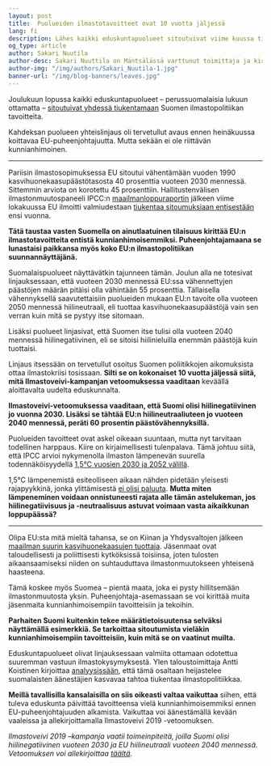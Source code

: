 ```yaml
---
layout: post
title:  Puolueiden ilmastotavoitteet ovat 10 vuotta jäljessä
lang: fi
description: Lähes kaikki eduskuntapuolueet sitoutuivat viime kuussa tiukentamaan Suomen ilmastopolitiikan tavoitteita. 
og_type: article
author: Sakari Nuutila
author-desc: Sakari Nuuttila on Mäntsälässä varttunut toimittaja ja kirjoittaja, jonka ilmastoahdistuksen laukaisi jo aikoinaan teini-iässä altistuminen epämiellyttävälle totuudelle.
author-img: "/img/authors/Sakari_Nuutila-1.jpg"
banner-url: "/img/blog-banners/leaves.jpg"
---
```


Joulukuun lopussa kaikki eduskuntapuolueet – perussuomalaisia lukuun ottamatta – [sitoutuivat yhdessä tiukentamaan](https://vnk.fi/artikkeli/-/asset_publisher/kahdeksan-eduskuntapuoluetta-paatti-yhteisista-ilmastopolitiikan-tavoitteista) Suomen ilmastopolitiikan tavoitteita.

Kahdeksan puolueen yhteislinjaus oli tervetullut avaus ennen heinäkuussa koittavaa EU-puheenjohtajuutta. Mutta sekään ei ole riittävän kunnianhimoinen.

---

Pariisin ilmastosopimuksessa EU sitoutui vähentämään vuoden 1990 kasvihuonekaasupäästötasosta 40 prosenttia vuoteen 2030 mennessä. Sittemmin arviota on korotettu 45 prosenttiin. Hallitustenvälisen ilmastonmuutospaneeli IPCC:n [maailmanloppuraportin](https://www.ipcc.ch/sr15/) jälkeen viime lokakuussa EU ilmoitti valmiudestaan [tiukentaa sitoumuksiaan entisestään](https://www.euractiv.com/section/climate-environment/news/eu-lawmakers-support-55-emission-cuts-as-ipcc-spectre-lurks/) ensi vuonna.

**Tätä taustaa vasten Suomella on ainutlaatuinen tilaisuus kirittää EU:n ilmastotavoitteita entistä kunnianhimoisemmiksi. Puheenjohtajamaana se lunastaisi paikkansa myös koko EU:n ilmastopolitiikan suunnannäyttäjänä.**

Suomalaispuolueet näyttävätkin tajunneen tämän. Joulun alla ne totesivat linjauksessaan, että vuoteen 2030 mennessä EU:ssa vähennettyjen päästöjen määrän pitäisi olla vähintään 55 prosenttia. Tällaisella vähennyksellä saavutettaisiin puolueiden mukaan EU:n tavoite olla vuoteen 2050 mennessä hiilineutraali, eli tuottaa kasvihuonekaasupäästöjä vain sen verran kuin mitä se pystyy itse sitomaan.

Lisäksi puolueet linjasivat, että Suomen itse tulisi olla vuoteen 2040 mennessä hiilinegatiivinen, eli se sitoisi hiilinieluilla enemmän päästöjä kuin tuottaisi.

Linjaus itsessään on tervetullut osoitus Suomen poliitikkojen aikomuksista ottaa ilmastokriisi tosissaan. **Silti se on kokonaiset 10 vuotta jäljessä siitä, mitä Ilmastoveivi-kampanjan vetoomuksessa vaaditaan** keväällä aloittavalta uudelta eduskunnalta.

**Ilmastoveivi-vetoomuksessa vaaditaan, että Suomi olisi hiilinegatiivinen jo vuonna 2030. Lisäksi se tähtää EU:n hiilineutraaliuteen jo vuoteen 2040 mennessä, peräti 60 prosentin päästövähennyksillä.**

Puolueiden tavoitteet ovat askel oikeaan suuntaan, mutta nyt tarvitaan todellinen harppaus. Kiire on kirjaimellisesti tulenpalava. Tämä johtuu siitä, että IPCC arvioi nykymenolla ilmaston lämpenevän suurella todennäköisyydellä [1,5°C vuosien 2030 ja 2052 välillä](https://www.ipcc.ch/sr15/chapter/summary-for-policy-makers/).

1,5°C lämpenemistä esiteolliseen aikaan nähden pidetään yleisesti rajapyykkinä, jonka ylittämisestä [ei olisi paluuta](https://www.ipcc.ch/sr15/chapter/chapter-3/). **Mutta miten lämpeneminen voidaan onnistuneesti rajata alle tämän astelukeman, jos hiilinegatiivisuus ja -neutraalisuus astuvat voimaan vasta aikaikkunan loppupäässä?**

---

Olipa EU:sta mitä mieltä tahansa, se on Kiinan ja Yhdysvaltojen jälkeen [maailman suurin kasvihuonekaasujen tuottaja](https://www.epa.gov/ghgemissions/global-greenhouse-gas-emissions-data). Jäsenmaat ovat taloudellisesti ja poliittisesti kytköksissä toisiinsa, joten tulosten aikaansaamiseksi niiden on suhtauduttava ilmastonmuutokseen yhteisenä haasteena.

Tämä koskee myös Suomea – pientä maata, joka ei pysty hillitsemään ilmastonmuutosta yksin. Puheenjohtaja-asemassaan se voi kirittää muita jäsenmaita kunnianhimoisempiin tavoitteisiin ja tekoihin.

**Parhaiten Suomi kuitenkin tekee määrätietoisuutensa selväksi näyttämällä esimerkkiä. Se tarkoittaa sitoutumista vieläkin kunnianhimoisempiin tavoitteisiin, kuin mitä se on vaatinut muilta.**

Eduskuntapuolueet olivat linjauksessaan valmiita ottamaan odotettua suuremman vastuun ilmastokysymyksestä. Ylen taloustoimittaja Antti Koistinen kirjoittaa [analyysissään](https://yle.fi/uutiset/3-10566041), että tämä osaltaan heijastelee suomalaisten äänestäjien kasvavaa tahtoa tiukentaa ilmastopolitiikkaa.

**Meillä tavallisilla kansalaisilla on siis oikeasti valtaa vaikuttaa** siihen, että tuleva eduskunta päivittää tavoitteensa vielä kunnianhimoisemmiksi ennen EU-puheenjohtajuuden alkamista. Vaikuttaa voi äänestämällä kevään vaaleissa ja allekirjoittamalla Ilmastoveivi 2019 -vetoomuksen.

*Ilmastoveivi 2019 –kampanja vaatii toimeinpiteitä, joilla Suomi olisi hiilinegatiivinen vuoteen 2030 ja EU hiilineutraali vuoteen 2040 mennessä. Vetoomuksen voi allekirjoittaa [täältä](https://www.ilmastoveivi2019.fi).*
